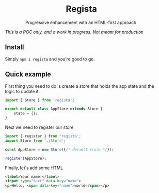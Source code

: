 <h1 align="center">Regista</h1>
<p align="center">Progressive enhancement with an HTML-first approach.</p>

_This is a POC only, and a work in progress. Not meant for production_

## Install
Simply `npm i regista` and you're good to go.

## Quick example

First thing you need to do is create a store that holds the app state and the logic to update it.

```js
import { Store } from 'regista';

export default class AppStore extends Store {
    state = {};
}
```
Next we need to register our store
```js
import { register } from 'regista';
import Store from './Store';

const AppStore = new Store({/* default state */});

register(AppStore);
```

Finally, let's add some HTML

```html
<label>Your name:</label>
<input type="text" data-key="name">
<p>Hello, <span data-key="name">world</span></p>
```
